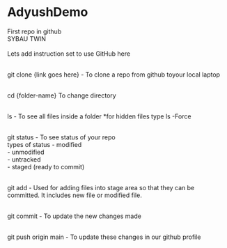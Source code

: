 # AdyushDemo
First repo in github
<br>
SYBAU TWIN<br><br>
Lets add instruction set to use GitHub here<br><br>

git clone {link goes here} - To clone a repo from github toyour local laptop<br><br>

cd {folder-name} To change directory <br><br>

ls - To see all files inside a folder       *for hidden files type ls -Force<br><br>

git status - To see status of your repo <br>
    types of status - modified<br>
                    - unmodified<br>
                    - untracked<br>
                    - staged (ready to commit)<br><br>

git add - Used for adding files into stage area so that they can be committed. It includes new file or modified file.<br><br>

git commit - To update the new changes made<br><br>

git push origin main - To update these changes in our github profile<br><br>